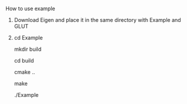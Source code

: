 How to use example

1. Download Eigen and place it in the same directory with Example and GLUT

2. cd Example

   mkdir build

   cd build

   cmake ..

   make

   ./Example
